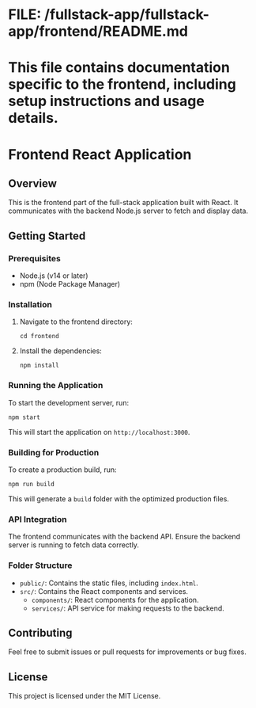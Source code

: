 # FILE: /fullstack-app/fullstack-app/frontend/README.md
# This file contains documentation specific to the frontend, including setup instructions and usage details.

# Frontend React Application

## Overview
This is the frontend part of the full-stack application built with React. It communicates with the backend Node.js server to fetch and display data.

## Getting Started

### Prerequisites
- Node.js (v14 or later)
- npm (Node Package Manager)

### Installation
1. Navigate to the frontend directory:
   ```
   cd frontend
   ```

2. Install the dependencies:
   ```
   npm install
   ```

### Running the Application
To start the development server, run:
```
npm start
```
This will start the application on `http://localhost:3000`.

### Building for Production
To create a production build, run:
```
npm run build
```
This will generate a `build` folder with the optimized production files.

### API Integration
The frontend communicates with the backend API. Ensure the backend server is running to fetch data correctly.

### Folder Structure
- `public/`: Contains the static files, including `index.html`.
- `src/`: Contains the React components and services.
  - `components/`: React components for the application.
  - `services/`: API service for making requests to the backend.

## Contributing
Feel free to submit issues or pull requests for improvements or bug fixes.

## License
This project is licensed under the MIT License.